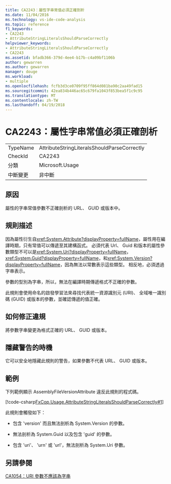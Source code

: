 ```yaml
---
title: CA2243：屬性字串常值必須正確剖析
ms.date: 11/04/2016
ms.technology: vs-ide-code-analysis
ms.topic: reference
f1_keywords:
- CA2243
- AttributeStringLiteralsShouldParseCorrectly
helpviewer_keywords:
- AttributeStringLiteralsShouldParseCorrectly
- CA2243
ms.assetid: bfadb366-379d-4ee4-b17b-c4a09bf1106b
author: gewarren
ms.author: gewarren
manager: douge
ms.workload:
- multiple
ms.openlocfilehash: fcfb3d3ce0709f95ff864d081ba90c2aa49fad15
ms.sourcegitcommit: 42ea834b446ac65c679fa1043f853bea5f1c9c95
ms.translationtype: MT
ms.contentlocale: zh-TW
ms.lasthandoff: 04/19/2018
---
```

# <a name="ca2243-attribute-string-literals-should-parse-correctly"></a>CA2243：屬性字串常值必須正確剖析
|||
|-|-|
|TypeName|AttributeStringLiteralsShouldParseCorrectly|
|CheckId|CA2243|
|分類|Microsoft.Usage|
|中斷變更|非中斷|

## <a name="cause"></a>原因
 屬性的字串常值參數不正確剖析的 URL、 GUID 或版本中。

## <a name="rule-description"></a>規則描述
 因為屬性衍生自<xref:System.Attribute?displayProperty=fullName>，屬性用在編譯時期，只有常值可以傳遞至其建構函式。 必須代表 Url、 Guid 和版本的屬性參數類型不可以是<xref:System.Uri?displayProperty=fullName>， <xref:System.Guid?displayProperty=fullName>，和<xref:System.Version?displayProperty=fullName>，因為無法以常數表示這些類型。 相反地，必須透過字串表示。

 參數的型別為字串，所以，無法在編譯時期傳遞格式不正確的參數。

 此規則會使用命名的啟發學習法來尋找代表統一資源識別元 (URI)、 全域唯一識別碼 (GUID) 或版本的參數，並確認傳遞的值正確。

## <a name="how-to-fix-violations"></a>如何修正違規
 將參數字串變更為格式正確的 URL、 GUID 或版本。

## <a name="when-to-suppress-warnings"></a>隱藏警告的時機
 它可以安全地隱藏此規則的警告，如果參數不代表 URL、 GUID 或版本。

## <a name="example"></a>範例
 下列範例顯示 AssemblyFileVersionAttribute 違反此規則的程式碼。

 [!code-csharp[FxCop.Usage.AttributeStringLiteralsShouldParseCorrectly#1](../code-quality/codesnippet/CSharp/ca2243-attribute-string-literals-should-parse-correctly_1.cs)]

 此規則會觸發如下：

-   包含 'version' 而且無法剖析為 System.Version 的參數。

-   無法剖析為 System.Guid 以及包含 'guid' 的參數。

-   包含 'uri'、 'urn' 或 'url'，無法剖析為 System.Uri 參數。

## <a name="see-also"></a>另請參閱
 [CA1054：URI 參數不應該為字串](../code-quality/ca1054-uri-parameters-should-not-be-strings.md)